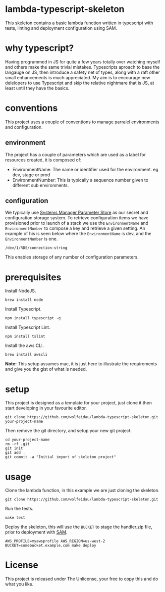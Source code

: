 # lambda-typescript-skeleton

This skeleton contains a basic lambda function written in typescript with tests, linting and deployment configuration using SAM.

# why typescript?

Having programmed in JS for quite a few years totally over watching myself and others make the same trivial mistakes. Typescripts aproach to base the langauge on JS, then introduce a safety net of types, along with a raft other small enhancements is much appreciated. My aim is to encourage new delelopers to use Typescript and skip the relative nightmare that is JS, at least until they have the basics.

# conventions

This project uses a couple of conventions to manage parralel environments and configuration.

## environment

The project has a couple of parameters which are used as a label for resources created, it is composed of:

* EnvironmentName: The name or identifier used for the environment. eg dev, stage or prod
* EnvironmentNumber: This is typically a sequence number given to different sub environments.

## configuration

We typically use [Systems Manager Parameter Store](http://docs.aws.amazon.com/systems-manager/latest/userguide/systems-manager-paramstore.html) as our secret and configuration storage system. To retrieve configuration items we have provisioned prior to launch of a stack we use the `EnvironmentName` and `EnvironmentNumber` to compose a key and retrieve a given setting. An example of his is seen below where the `EnvironmentName` is dev, and the `EnvironmentNumber` is one.

```
/dev/1/RDS/connection-string
```

This enables storage of any number of configuration parameters.

# prerequisites

Install NodeJS.

```
brew install node
```

Install Typescript.

```
npm install typescript -g
```

Install Typescript Lint.

```
npm install tslint
```

Install the aws CLI.

```
brew install awscli
```

**Note:** This setup assumes mac, it is just here to illustrate the requirements and give you the gist of what is needed.

# setup

This project is designed as a template for your project, just clone it then start developing in your favourite editor.

```
git clone https://github.com/wolfeidau/lambda-typescript-skeleton.git your-project-name
```

Then remove the git directory, and setup your new git project.

```
cd your-project-name
rm -rf .git
git init
git add . 
git commit -a "Initial import of skeleton project"
```

# usage

Clone the lambda function, in this example we are just cloning the skeleton.

```
git clone https://github.com/wolfeidau/lambda-typescript-skeleton.git
```

Run the tests.

```
make test
```

Deploy the skeleton, this will use the `BUCKET` to stage the handler.zip file, prior to deployment with [SAM](https://github.com/awslabs/serverless-application-model).

```
AWS_PROFILE=myawsprofile AWS_REGION=us-west-2 BUCKET=somebucket.example.com make deploy
```

# License

This project is released under The Unlicense, your free to copy this and do what you like.
